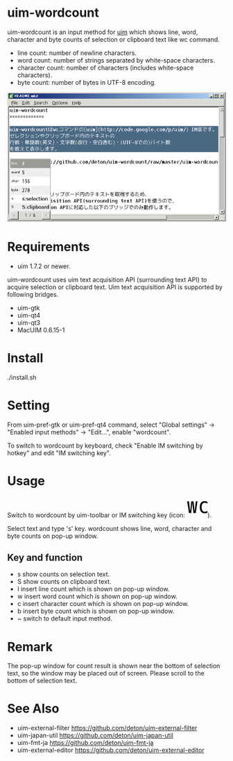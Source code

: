 uim-wordcount
=============

uim-wordcount is an input method for [uim](http://code.google.com/p/uim/)
which shows line, word, character and byte counts of selection or
clipboard text like wc command.

* line count: number of newline characters.
* word count: number of strings separated by white-space characters.
* character count: number of characters (includes white-space characters).
* byte count: number of bytes in UTF-8 encoding.

![Example](https://github.com/deton/uim-wordcount/raw/master/uim-wordcount-capture.png)

Requirements
============

  * uim 1.7.2 or newer.

uim-wordcount uses uim text acquisition API (surrounding text API)
to acquire selection or clipboard text.
Uim text acquisition API is supported by following bridges.

  * uim-gtk
  * uim-qt4
  * uim-qt3
  * MacUIM 0.6.15-1

Install
=======

./install.sh

Setting
=======

From uim-pref-gtk or uim-pref-qt4 command,
select "Global settings" -> "Enabled input methods" -> "Edit...",
enable "wordcount".

To switch to wordcount by keyboard,
check "Enable IM switching by hotkey" and edit "IM switching key".

Usage
=====

Switch to wordcount by uim-toolbar or IM switching key
(icon: ![icon](https://github.com/deton/uim-wordcount/raw/master/pixmaps/wordcount.png)).

Select text and type 's' key.
wordcount shows line, word, character and byte counts on pop-up window.

Key and function
----------------

* s  show counts on selection text.
* S  show counts on clipboard text.
* l  insert line count which is shown on pop-up window.
* w  insert word count which is shown on pop-up window.
* c  insert character count which is shown on pop-up window.
* b  insert byte count which is shown on pop-up window.
* ~  switch to default input method.

Remark
======

The pop-up window for count result is shown near the bottom of
selection text, so the window may be placed out of screen.
Please scroll to the bottom of selection text.

See Also
========

* uim-external-filter https://github.com/deton/uim-external-filter
* uim-japan-util https://github.com/deton/uim-japan-util
* uim-fmt-ja https://github.com/deton/uim-fmt-ja
* uim-external-editor https://github.com/deton/uim-external-editor
